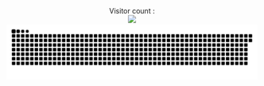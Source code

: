 <div align="center"> 
    Visitor count :<br /> 
    <img src="https://profile-counter.glitch.me/arnaudderison/count.svg" /><br />
    <img src="./snake.svg" />
</div>


